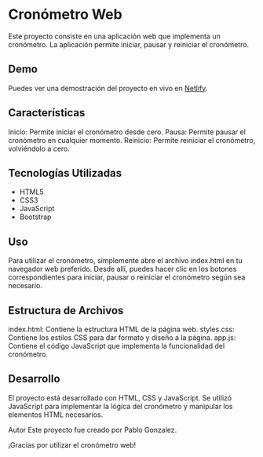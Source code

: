 # Cronómetro Web

Este proyecto consiste en una aplicación web que implementa un cronómetro. La aplicación permite iniciar, pausar y reiniciar el cronómetro.

## Demo

Puedes ver una demostración del proyecto en vivo en [Netlify](https://practico5-ejercicio5-pablogonzalez.netlify.app/).

## Características

Inicio: Permite iniciar el cronómetro desde cero.
Pausa: Permite pausar el cronómetro en cualquier momento.
Reinicio: Permite reiniciar el cronómetro, volviéndolo a cero.

## Tecnologías Utilizadas
- HTML5
- CSS3
- JavaScript
- Bootstrap

## Uso
Para utilizar el cronómetro, simplemente abre el archivo index.html en tu navegador web preferido. Desde allí, puedes hacer clic en los botones correspondientes para iniciar, pausar o reiniciar el cronómetro según sea necesario.

## Estructura de Archivos 

index.html: Contiene la estructura HTML de la página web.
styles.css: Contiene los estilos CSS para dar formato y diseño a la página.
app.js: Contiene el código JavaScript que implementa la funcionalidad del cronómetro.

## Desarrollo
El proyecto está desarrollado con HTML, CSS y JavaScript. Se utilizó JavaScript para implementar la lógica del cronómetro y manipular los elementos HTML necesarios.

Autor
Este proyecto fue creado por Pablo Gonzalez.

¡Gracias por utilizar el cronómetro web!
